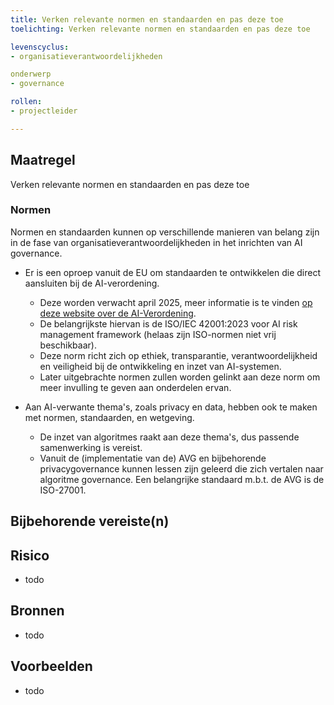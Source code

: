 ```yaml
---
title: Verken relevante normen en standaarden en pas deze toe
toelichting: Verken relevante normen en standaarden en pas deze toe

levenscyclus:
- organisatieverantwoordelijkheden

onderwerp
- governance

rollen:
- projectleider

---
```


<!-- tags -->

## Maatregel

Verken relevante normen en standaarden en pas deze toe

### Normen 

Normen en standaarden kunnen op verschillende manieren van belang zijn in de fase van organisatieverantwoordelijkheden in het inrichten van AI governance.

* Er is een oproep vanuit de EU om standaarden te ontwikkelen die direct aansluiten bij de AI-verordening. 
  * Deze worden verwacht april 2025, meer informatie is te vinden [op deze website over de AI-Verordening](https://artificialintelligenceact.eu/standard-setting/).
  * De belangrijkste hiervan is de ISO/IEC 42001:2023 voor AI risk management framework (helaas zijn ISO-normen niet vrij beschikbaar).
  * Deze norm richt zich op ethiek, transparantie, verantwoordelijkheid en veiligheid bij de ontwikkeling en inzet van AI-systemen.
  * Later uitgebrachte normen zullen worden gelinkt aan deze norm om meer invulling te geven aan onderdelen ervan.

* Aan AI-verwante thema's, zoals privacy en data, hebben ook te maken met normen, standaarden, en wetgeving. 
  * De inzet van algoritmes raakt aan deze thema's, dus passende samenwerking is vereist.
  * Vanuit de (implementatie van de) AVG en bijbehorende privacygovernance kunnen lessen zijn geleerd die zich vertalen naar algoritme governance. Een belangrijke standaard m.b.t. de AVG is de ISO-27001.

## Bijbehorende vereiste(n)

<!-- list_vereisten_on_maatregelen_page -->

## Risico
-  todo
## Bronnen
- todo
## Voorbeelden
- todo
